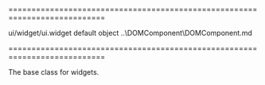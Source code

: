 <!--**
/*-------------------------------------------
    Auto-generated file. Do not modify.
-------------------------------------------

**-->
===========================================================================
<!--hidden--><!--/hidden-->
<!--module-->ui/widget/ui.widget<!--/module-->
<!--export-->default<!--/export-->
<!--type-->object<!--/type-->
<!--inherits-->..\DOMComponent\DOMComponent.md<!--/inherits-->
===========================================================================

<!--shortDescription-->
The base class for widgets.
<!--/shortDescription-->

<!--fullDescription-->

<!--/fullDescription-->